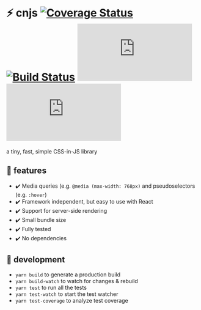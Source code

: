 # :zap: cnjs [![Coverage Status](https://coveralls.io/repos/github/reid47/cnjs/badge.svg?branch=master)](https://coveralls.io/github/reid47/cnjs?branch=master) [![Build Status](https://travis-ci.org/reid47/cnjs.svg?branch=master)](https://travis-ci.org/reid47/cnjs) [![Bundle Size](http://img.badgesize.io/reid47/cnjs/master/dist/cnjs.js)](https://github.com/reid47/cnjs/blob/master/dist/cnjs.js) [![Gzipped Size](http://img.badgesize.io/reid47/cnjs/master/dist/cnjs.js?compression=gzip)](https://github.com/reid47/cnjs/blob/master/dist/cnjs.js)

a tiny, fast, simple CSS-in-JS library

## :star2: features

- :heavy_check_mark: Media queries (e.g. `@media (max-width: 768px)` and pseudoselectors (e.g. `:hover`)
- :heavy_check_mark: Framework independent, but easy to use with React
- :heavy_check_mark: Support for server-side rendering
- :heavy_check_mark: Small bundle size
- :heavy_check_mark: Fully tested
- :heavy_check_mark: No dependencies

## :wrench: development

- `yarn build` to generate a production build
- `yarn build-watch` to watch for changes & rebuild
- `yarn test` to run all the tests
- `yarn test-watch` to start the test watcher
- `yarn test-coverage` to analyze test coverage
